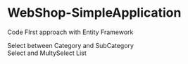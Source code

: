 # WebShop-SimpleApplication
Code FIrst approach with Entity Framework

Select between Category and SubCategory<br />
Select and MultySelect List
